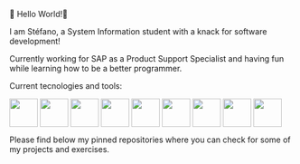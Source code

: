 👋 Hello World!👋

I am Stéfano, a System Information student with a knack for software development!

Currently working for SAP as a Product Support Specialist and having fun while learning how to be a better programmer.

Current tecnologies and tools:

<a href="URL_REDIRECT" target="blank"><img align="center" src="https://img.icons8.com/color/48/000000/html-5--v1.png" height="50" /></a> 
<a href="URL_REDIRECT" target="blank"><img align="center" src="https://img.icons8.com/color/48/000000/css3.png" height="50" /></a> 
<a href="URL_REDIRECT" target="blank"><img align="center" src="https://img.icons8.com/color/48/000000/javascript--v1.png" height="50" /></a> 
<a href="URL_REDIRECT" target="blank"><img align="center" src="https://user-images.githubusercontent.com/44717272/155236102-da189075-f5d4-4021-9af5-67cd8ea8814c.png" height="50" /></a> 
<a href="URL_REDIRECT" target="blank"><img align="center" src="https://img.icons8.com/color-glass/150/000000/github.png" height="50" /></a> 
<a href="URL_REDIRECT" target="blank"><img align="center" src="https://img.icons8.com/color/96/000000/git.png" height="50" /></a> 
<a href="URL_REDIRECT" target="blank"><img align="center" src="https://www.pikpng.com/pngl/m/217-2172365_bootstrap-featured-image-bootstrap-3-logo-png-clipart.png" height="50" /></a> 
<a href="URL_REDIRECT" target="blank"><img align="center" src="https://img.icons8.com/officel/80/000000/json.png" height="50" /></a> 
<a href="URL_REDIRECT" target="blank"><img align="center" src="https://img.icons8.com/external-tal-revivo-shadow-tal-revivo/48/000000/external-jest-can-collect-code-coverage-information-from-entire-projects-logo-shadow-tal-revivo.png" height="50" /></a> 



Please find below my pinned repositories where you can check for some of my projects and exercises.
